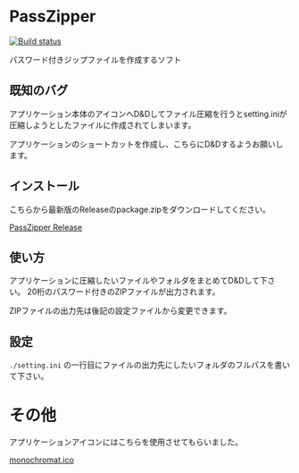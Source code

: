 # PassZipper 
[![Build status](https://ci.appveyor.com/api/projects/status/v8mcf37c0rr5xnq7?svg=true)](https://ci.appveyor.com/project/kagerouttepaso/passzipper)

パスワード付きジップファイルを作成するソフト

## 既知のバグ
アプリケーション本体のアイコンへD&Dしてファイル圧縮を行うとsetting.iniが圧縮しようとしたファイルに作成されてしまいます。

アプリケーションのショートカットを作成し、こちらにD&Dするようお願いします。


## インストール
こちらから最新版のReleaseのpackage.zipをダウンロードしてください。

[PassZipper Release](https://github.com/kagerouttepaso/PassZipper/releases "Releaseのページ")


## 使い方
アプリケーションに圧縮したいファイルやフォルダをまとめてD&Dして下さい。
20桁のパスワード付きのZIPファイルが出力されます。

ZIPファイルの出力先は後記の設定ファイルから変更できます。


## 設定
`./setting.ini` の一行目にファイルの出力先にしたいフォルダのフルパスを書いて下さい。




# その他
アプリケーションアイコンにはこちらを使用させてもらいました。

[monochromat.ico](http://spheresofa.net/blog/?p=524 "紹介ページ")
